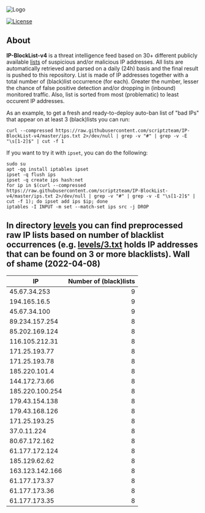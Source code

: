 ![Logo](https://i.imgur.com/PyKLAe7.png)

[![License](https://img.shields.io/badge/license-The_Unlicense-red.svg)](https://unlicense.org/)

About
----

**IP-BlockList-v4** is a threat intelligence feed based on 30+ different publicly available [lists](https://github.com/stamparm/maltrail) of suspicious and/or malicious IP addresses. All lists are automatically retrieved and parsed on a daily (24h) basis and the final result is pushed to this repository. List is made of IP addresses together with a total number of (black)list occurrence (for each). Greater the number, lesser the chance of false positive detection and/or dropping in (inbound) monitored traffic. Also, list is sorted from most (problematic) to least occurent IP addresses.

As an example, to get a fresh and ready-to-deploy auto-ban list of "bad IPs" that appear on at least 3 (black)lists you can run:

```
curl --compressed https://raw.githubusercontent.com/scriptzteam/IP-BlockList-v4/master/ips.txt 2>/dev/null | grep -v "#" | grep -v -E "\s[1-2]$" | cut -f 1
```

If you want to try it with `ipset`, you can do the following:

```
sudo su
apt -qq install iptables ipset
ipset -q flush ips
ipset -q create ips hash:net
for ip in $(curl --compressed https://raw.githubusercontent.com/scriptzteam/IP-BlockList-v4/master/ips.txt 2>/dev/null | grep -v "#" | grep -v -E "\s[1-2]$" | cut -f 1); do ipset add ips $ip; done
iptables -I INPUT -m set --match-set ips src -j DROP
```

In directory [levels](levels) you can find preprocessed raw IP lists based on number of blacklist occurrences (e.g. [levels/3.txt](levels/3.txt) holds IP addresses that can be found on 3 or more blacklists).
Wall of shame (2022-04-08)
----

|IP|Number of (black)lists|
|---|--:|
45.67.34.253|9
194.165.16.5|9
45.67.34.100|9
89.234.157.254|8
85.202.169.124|8
116.105.212.31|8
171.25.193.77|8
171.25.193.78|8
185.220.101.4|8
144.172.73.66|8
185.220.100.254|8
179.43.154.138|8
179.43.168.126|8
171.25.193.25|8
37.0.11.224|8
80.67.172.162|8
61.177.172.124|8
185.129.62.62|8
163.123.142.166|8
61.177.173.37|8
61.177.173.36|8
61.177.173.35|8
